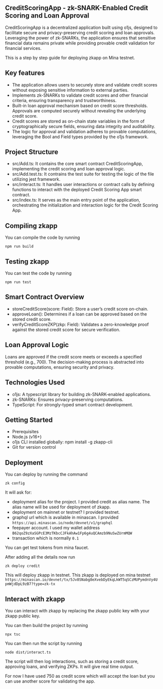 ## CreditScoringApp - zk-SNARK-Enabled Credit Scoring and Loan Approval

CreditScoringApp is a decentralized application built using o1js, designed to facilitate secure and privacy-preserving credit scoring and loan approvals. Leveraging the power of zk-SNARKs, the application ensures that sensitive financial data remains private while providing provable credit validation for financial services.

This is a step by step guide for deploying zkapp on Mina testnet.

## Key features

- The application allows users to securely store and validate credit scores without exposing sensitive information to external parties.
- Implements zk-SNARKs to validate credit scores and other financial criteria, ensuring transparency and trustworthiness.
- Built-in loan approval mechanism based on credit score thresholds. Approvals are computed securely without revealing the underlying credit score.
- Credit scores are stored as on-chain state variables in the form of cryptographically secure fields, ensuring data integrity and auditability.
- The logic for approval and validation adheres to provable computations, leveraging the Bool and Field types provided by the o1js framework.

## Project Structure

- src/Add.ts: It contains the core smart contract CreditScoringApp, implementing the credit scoring and loan approval logic.
- src/Add.test.ts: It contrains the test suite for testing the logic of the file utilizing jest framework.
- src/interact.ts: It handles user interactions or contract calls by defining functions to interact with the deployed Credit Scoring App smart contract.
- src/index.ts: It serves as the main entry point of the application, orchestrating the initialization and interaction logic for the Credit Scoring App.

## Compiling zkapp

You can compile the code by running

`npm run build`

## Testing zkapp

You can test the code by running 

`npm run test`

## Smart Contract Overview

- storeCreditScore(score: Field): Store a user’s credit score on-chain.
- approveLoan(): Determines if a loan can be approved based on the stored credit score.
- verifyCreditScoreZKP(zkp: Field): Validates a zero-knowledge proof against the stored credit score for secure verification.

## Loan Approval Logic

Loans are approved if the credit score meets or exceeds a specified threshold (e.g., 700). The decision-making process is abstracted into provable computations, ensuring security and privacy.

## Technologies Used

- o1js: A typescript library for building zk-SNARK-enabled applications.
- zk-SNARKs: Ensures privacy-preserving computations.
- TypeScript: For strongly-typed smart contract development.

## Getting Started

- Prerequisites
- Node.js (v16+)
- o1js CLI installed globally: npm install -g zkapp-cli
- Git for version control

## Deployment

You can deploy by running the command

`zk config`

It will ask for: 

- deployment alias for the project. I provided credit as alias name. The alias name will be used for deployment of zkapp.
- deployment on mainnet or testnet? I provided testnet.
- graphql url which is available in minascan. I provided `https://api.minascan.io/node/devnet/v1/graphql`
- feepayer account. I used my wallet address `B62qoZ9zXaSGPcE3MzTKbcCJFkAhAw1Fp6g4uQCAmzb9NuSwZUrmMQW`
- transaction which is normally `0.1`

You can get test tokens from mina faucet.

After adding all the details now run

`zk deploy credit`

This will deploy zkapp in testnet. This zkapp is deployed on mina testnet `https://minascan.io/devnet/tx/5Jv8SNabg8eXvebDyEkqLkWT5qSCzMUPymdnVy4UpmWjdDpL9zB7?type=zk-tx`

## Interact with zkapp

You can interact with zkapp by replacing the zkapp public key with your zkapp public key. 

You can then build the project by running

`npx tsc`

You can then run the script by running

`node dist/interact.ts`

The script will then log interactions, such as storing a credit score, approving loans, and verifying ZKPs. It will give real time output. 

For now I have used 750 as credit score which will accept the loan but you can use another score for validating the app.





